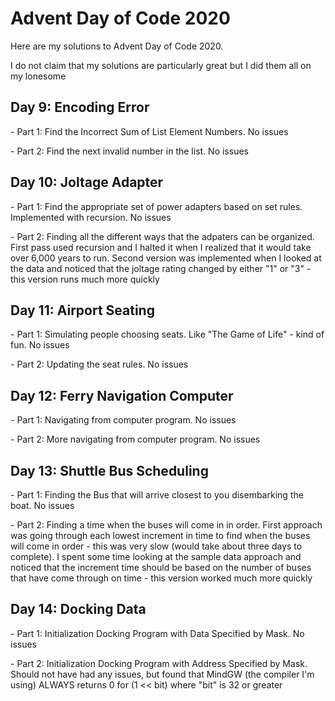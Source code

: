 # Advent Day of Code 2020

Here are my solutions to Advent Day of Code 2020.  

I do not claim that my solutions are particularly great but I did them all on my lonesome


<h2>Day 9: Encoding Error</h2>
- Part 1: Find the Incorrect Sum of List Element Numbers.  No issues
<p>- Part 2: Find the next invalid number in the list.  No issues 

<h2>Day 10: Joltage Adapter</h2>
- Part 1: Find the appropriate set of power adapters based on set rules.  Implemented with recursion.  No issues
<p>- Part 2: Finding all the different ways that the adpaters can be organized.  First pass used recursion and I halted it when I realized that it would take over 6,000 years to run.  Second version was implemented when I looked at the data and noticed that the joltage rating changed by either "1" or "3" - this version runs much more quickly 

<h2>Day 11: Airport Seating</h2>
- Part 1: Simulating people choosing seats.  Like "The Game of Life" - kind of fun.  No issues
<p>- Part 2: Updating the seat rules.  No issues 

<h2>Day 12: Ferry Navigation Computer</h2>
- Part 1: Navigating from computer program.  No issues
<p>- Part 2: More navigating from computer program.  No issues 

<h2>Day 13: Shuttle Bus Scheduling</h2>
- Part 1: Finding the Bus that will arrive closest to you disembarking the boat.  No issues
<p>- Part 2: Finding a time when the buses will come in in order.  First approach was going through each lowest increment in time to find when the buses will come in order - this was very slow (would take about three days to complete).  I spent some time looking at the sample data approach and noticed that the increment time should be based on the number of buses that have come through on time - this version worked much more quickly

<h2>Day 14: Docking Data</h2>
<p>- Part 1: Initialization Docking Program with Data Specified by Mask.  No issues</p>
<p>- Part 2: Initialization Docking Program with Address Specified by Mask.  Should not have had any issues, but found that MindGW (the compiler I'm using) ALWAYS returns 0 for (1 << bit) where "bit" is 32 or greater

